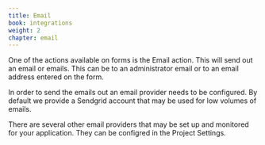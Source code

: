 ```yaml
---
title: Email
book: integrations
weight: 2
chapter: email
---
```

One of the actions available on forms is the Email action. This will send out an email or emails. This can be to an administrator email or to an email address entered on the form. 

In order to send the emails out an email provider needs to be configured. By default we provide a Sendgrid account that may be used for low volumes of emails.

There are several other email providers that may be set up and monitored for your application. They can be configred in the Project Settings.
